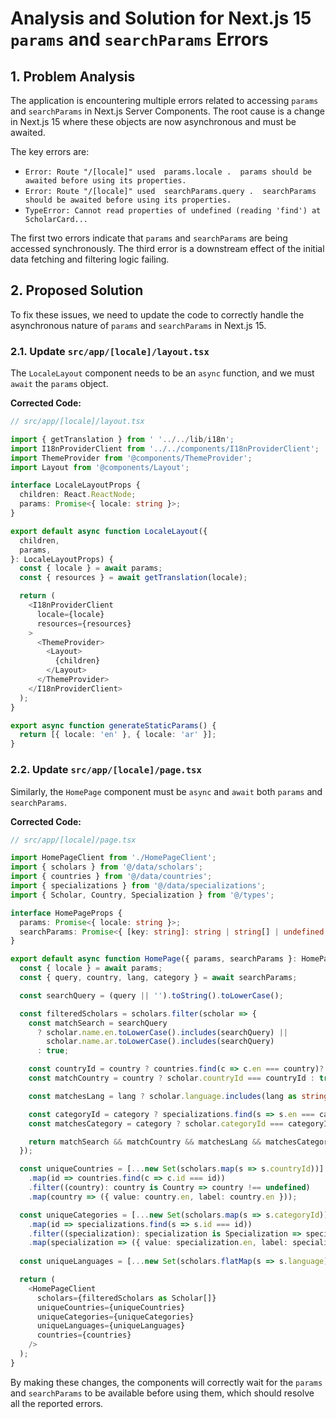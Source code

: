 # Analysis and Solution for Next.js 15 `params` and `searchParams` Errors

## 1. Problem Analysis

The application is encountering multiple errors related to accessing `params` and `searchParams` in Next.js Server Components. The root cause is a change in Next.js 15 where these objects are now asynchronous and must be awaited.

The key errors are:
- `Error: Route "/[locale]" used 
params.locale
. 
params
 should be awaited before using its properties.`
- `Error: Route "/[locale]" used 
searchParams.query
. 
searchParams
 should be awaited before using its properties.`
- `TypeError: Cannot read properties of undefined (reading 'find') at ScholarCard...`

The first two errors indicate that `params` and `searchParams` are being accessed synchronously. The third error is a downstream effect of the initial data fetching and filtering logic failing.

## 2. Proposed Solution

To fix these issues, we need to update the code to correctly handle the asynchronous nature of `params` and `searchParams` in Next.js 15.

### 2.1. Update `src/app/[locale]/layout.tsx`

The `LocaleLayout` component needs to be an `async` function, and we must `await` the `params` object.

**Corrected Code:**
```typescript
// src/app/[locale]/layout.tsx

import { getTranslation } from ' '../../lib/i18n';
import I18nProviderClient from '../../components/I18nProviderClient';
import ThemeProvider from '@components/ThemeProvider';
import Layout from '@components/Layout';

interface LocaleLayoutProps {
  children: React.ReactNode;
  params: Promise<{ locale: string }>;
}

export default async function LocaleLayout({
  children,
  params,
}: LocaleLayoutProps) {
  const { locale } = await params;
  const { resources } = await getTranslation(locale);

  return (
    <I18nProviderClient
      locale={locale}
      resources={resources}
    >
      <ThemeProvider>
        <Layout>
          {children}
        </Layout>
      </ThemeProvider>
    </I18nProviderClient>
  );
}

export async function generateStaticParams() {
  return [{ locale: 'en' }, { locale: 'ar' }];
}
```

### 2.2. Update `src/app/[locale]/page.tsx`

Similarly, the `HomePage` component must be `async` and `await` both `params` and `searchParams`.

**Corrected Code:**
```typescript
// src/app/[locale]/page.tsx

import HomePageClient from './HomePageClient';
import { scholars } from '@/data/scholars';
import { countries } from '@/data/countries';
import { specializations } from '@/data/specializations';
import { Scholar, Country, Specialization } from '@/types';

interface HomePageProps {
  params: Promise<{ locale: string }>;
  searchParams: Promise<{ [key: string]: string | string[] | undefined }>;
}

export default async function HomePage({ params, searchParams }: HomePageProps) {
  const { locale } = await params;
  const { query, country, lang, category } = await searchParams;

  const searchQuery = (query || '').toString().toLowerCase();

  const filteredScholars = scholars.filter(scholar => {
    const matchSearch = searchQuery
      ? scholar.name.en.toLowerCase().includes(searchQuery) ||
        scholar.name.ar.toLowerCase().includes(searchQuery)
      : true;

    const countryId = country ? countries.find(c => c.en === country)?.id : undefined;
    const matchCountry = country ? scholar.countryId === countryId : true;

    const matchesLang = lang ? scholar.language.includes(lang as string) : true;

    const categoryId = category ? specializations.find(s => s.en === category)?.id : undefined;
    const matchesCategory = category ? scholar.categoryId === categoryId : true;

    return matchSearch && matchCountry && matchesLang && matchesCategory;
  });

  const uniqueCountries = [...new Set(scholars.map(s => s.countryId))]
    .map(id => countries.find(c => c.id === id))
    .filter((country): country is Country => country !== undefined)
    .map(country => ({ value: country.en, label: country.en }));

  const uniqueCategories = [...new Set(scholars.map(s => s.categoryId))]
    .map(id => specializations.find(s => s.id === id))
    .filter((specialization): specialization is Specialization => specialization !== undefined)
    .map(specialization => ({ value: specialization.en, label: specialization.en }));
  
  const uniqueLanguages = [...new Set(scholars.flatMap(s => s.language))];

  return (
    <HomePageClient
      scholars={filteredScholars as Scholar[]}
      uniqueCountries={uniqueCountries}
      uniqueCategories={uniqueCategories}
      uniqueLanguages={uniqueLanguages}
      countries={countries}
    />
  );
}
```

By making these changes, the components will correctly wait for the `params` and `searchParams` to be available before using them, which should resolve all the reported errors.
